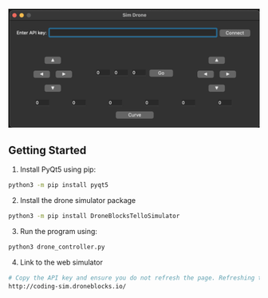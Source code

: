 
![](controller.png)


## Getting Started

1. Install PyQt5 using pip:
```bash
python3 -m pip install pyqt5
```

2. Install the drone simulator package
```bash
python3 -m pip install DroneBlocksTelloSimulator
```

3. Run the program using:
```bash
python3 drone_controller.py
```

4. Link to the web simulator
```bash
# Copy the API key and ensure you do not refresh the page. Refreshing the page creates a new API key.
http://coding-sim.droneblocks.io/
```